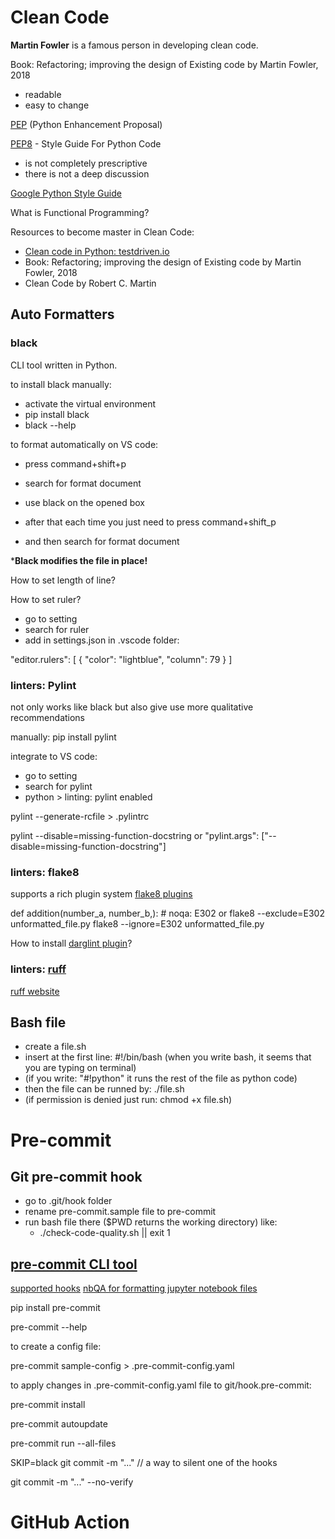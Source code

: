 # Clean Code

**Martin Fowler** is a famous person in developing clean code.

Book: Refactoring; improving the design of Existing code
by Martin Fowler, 2018


- readable
- easy to change

[PEP](https://peps.python.org/) (Python Enhancement Proposal)

[PEP8](https://peps.python.org/pep-0008/) - Style Guide For Python Code
- is not completely prescriptive
- there is not a deep discussion

[Google Python Style Guide](https://google.github.io/styleguide/pyguide.html)

What is Functional Programming?

Resources to become master in Clean Code:

- [Clean code in Python: testdriven.io](https://testdriven.io/blog/clean-code-python/)
- Book: Refactoring; improving the design of Existing code by Martin Fowler, 2018
- Clean Code by Robert C. Martin

## Auto Formatters

### black
 CLI tool written in Python.

 to install black manually:
 - activate the virtual environment
 - pip install black
 - black --help

to format automatically on VS code:
- press command+shift+p
- search for format document
- use black on the opened box


- after that each time you just need to press command+shift_p
- and then search for format document

***Black modifies the file in place!**

How to set length of line?

How to set ruler?
- go to setting
- search for ruler
- add in settings.json in .vscode folder:

"editor.rulers": [
        {
            "color": "lightblue",
            "column": 79
        }
    ]

### linters: Pylint
not only works like black but also give use more qualitative recommendations

manually:
pip install pylint

integrate to VS code:
- go to setting
- search for pylint
- python > linting: pylint enabled

pylint --generate-rcfile > .pylintrc

pylint --disable=missing-function-docstring
or
"pylint.args": ["--disable=missing-function-docstring"]

### linters: flake8
supports a rich plugin system
[flake8 plugins](https://github.com/DmytroLitvinov/awesome-flake8-extensions)

def addition(number_a, number_b,):  # noqa: E302
or
flake8 --exclude=E302 unformatted_file.py
flake8 --ignore=E302 unformatted_file.py

How to install [darglint plugin]()?

### linters: [ruff](https://github.com/astral-sh/ruff)
[ruff website](https://beta.ruff.rs/docs/)

## Bash file
- create a file.sh
- insert at the first line: #!/bin/bash (when you write bash, it seems that you are typing on terminal)
- (if you write: "#!python" it runs the rest of the file as python code)
- then the file can be runned by: ./file.sh
- (if permission is denied just run: chmod +x file.sh)


# Pre-commit

## Git pre-commit hook
- go to .git/hook folder
- rename pre-commit.sample file to pre-commit
- run bash file there ($PWD returns the working directory) like:
  - ./check-code-quality.sh || exit 1

## [pre-commit CLI tool](https://pre-commit.com)
[supported hooks](https://pre-commit.com/hooks.html)
[nbQA for formatting jupyter notebook files](github.com/nbQA-dev/nbQA)

pip install pre-commit

pre-commit --help

to create a config file:

pre-commit sample-config > .pre-commit-config.yaml

to apply changes in .pre-commit-config.yaml file to git/hook.pre-commit:

pre-commit install

pre-commit autoupdate

pre-commit run --all-files

SKIP=black git commit -m "..." // a way to silent one of the hooks

git commit -m "..." --no-verify

# GitHub Action
